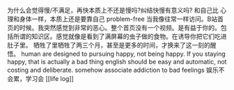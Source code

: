 为什么会觉得慢/不满足，再快本质上不还是慢吗?纠结快慢有意义吗?
	和自己比
心理和身体一样，本质上还是要靠自己
problem-free
当我像往常一样访问。B站首页的时候。我突然感觉到非常的恶心。整个首页没有一个视频。是有益于你的。包括所谓的知识区。感觉就像是看到了满屏幕的虫子做的食物。在诱导你把它们吃进肚子里。
牺牲了里牺牲了两三个月，甚至是更多的时间，才换来了这一刻的醒悟。
human are designed to pursuing happy, not being happy. If you staying happy, that is actually a bad thing
english should be easy and automatic, not costing and deliberate.
somehow associate addiction to bad feelings
娱乐不会累，学习会
[[life log]]